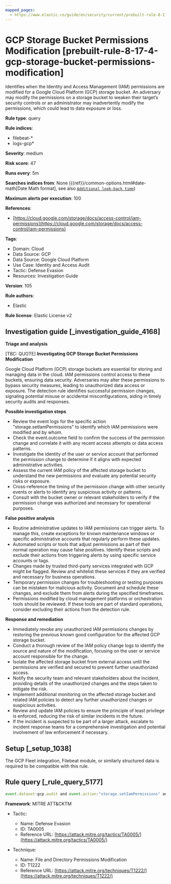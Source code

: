 ```yaml
---
mapped_pages:
  - https://www.elastic.co/guide/en/security/current/prebuilt-rule-8-17-4-gcp-storage-bucket-permissions-modification.html
---
```


# GCP Storage Bucket Permissions Modification [prebuilt-rule-8-17-4-gcp-storage-bucket-permissions-modification]

Identifies when the Identity and Access Management (IAM) permissions are modified for a Google Cloud Platform (GCP) storage bucket. An adversary may modify the permissions on a storage bucket to weaken their target’s security controls or an administrator may inadvertently modify the permissions, which could lead to data exposure or loss.

**Rule type**: query

**Rule indices**:

* filebeat-*
* logs-gcp*

**Severity**: medium

**Risk score**: 47

**Runs every**: 5m

**Searches indices from**: None ({{ref}}/common-options.html#date-math[Date Math format], see also [`Additional look-back time`](docs-content://solutions/security/detect-and-alert/create-detection-rule.md#rule-schedule))

**Maximum alerts per execution**: 100

**References**:

* [https://cloud.google.com/storage/docs/access-control/iam-permissions](https://cloud.google.com/storage/docs/access-control/iam-permissions)

**Tags**:

* Domain: Cloud
* Data Source: GCP
* Data Source: Google Cloud Platform
* Use Case: Identity and Access Audit
* Tactic: Defense Evasion
* Resources: Investigation Guide

**Version**: 105

**Rule authors**:

* Elastic

**Rule license**: Elastic License v2

## Investigation guide [_investigation_guide_4168]

**Triage and analysis**

[TBC: QUOTE]
**Investigating GCP Storage Bucket Permissions Modification**

Google Cloud Platform (GCP) storage buckets are essential for storing and managing data in the cloud. IAM permissions control access to these buckets, ensuring data security. Adversaries may alter these permissions to bypass security measures, leading to unauthorized data access or exposure. The detection rule identifies successful permission changes, signaling potential misuse or accidental misconfigurations, aiding in timely security audits and responses.

**Possible investigation steps**

* Review the event logs for the specific action "storage.setIamPermissions" to identify which IAM permissions were modified and by whom.
* Check the event.outcome field to confirm the success of the permission change and correlate it with any recent access attempts or data access patterns.
* Investigate the identity of the user or service account that performed the permission change to determine if it aligns with expected administrative activities.
* Assess the current IAM policy of the affected storage bucket to understand the new permissions and evaluate any potential security risks or exposure.
* Cross-reference the timing of the permission change with other security events or alerts to identify any suspicious activity or patterns.
* Consult with the bucket owner or relevant stakeholders to verify if the permission change was authorized and necessary for operational purposes.

**False positive analysis**

* Routine administrative updates to IAM permissions can trigger alerts. To manage this, create exceptions for known maintenance windows or specific administrative accounts that regularly perform these updates.
* Automated scripts or tools that adjust permissions as part of their normal operation may cause false positives. Identify these scripts and exclude their actions from triggering alerts by using specific service accounts or tags.
* Changes made by trusted third-party services integrated with GCP might be flagged. Review and whitelist these services if they are verified and necessary for business operations.
* Temporary permission changes for troubleshooting or testing purposes can be mistaken for malicious activity. Document and schedule these changes, and exclude them from alerts during the specified timeframes.
* Permissions modified by cloud management platforms or orchestration tools should be reviewed. If these tools are part of standard operations, consider excluding their actions from the detection rule.

**Response and remediation**

* Immediately revoke any unauthorized IAM permissions changes by restoring the previous known good configuration for the affected GCP storage bucket.
* Conduct a thorough review of the IAM policy change logs to identify the source and nature of the modification, focusing on the user or service account responsible for the change.
* Isolate the affected storage bucket from external access until the permissions are verified and secured to prevent further unauthorized access.
* Notify the security team and relevant stakeholders about the incident, providing details of the unauthorized changes and the steps taken to mitigate the risk.
* Implement additional monitoring on the affected storage bucket and related IAM policies to detect any further unauthorized changes or suspicious activities.
* Review and update IAM policies to ensure the principle of least privilege is enforced, reducing the risk of similar incidents in the future.
* If the incident is suspected to be part of a larger attack, escalate to incident response teams for a comprehensive investigation and potential involvement of law enforcement if necessary.


## Setup [_setup_1038]

The GCP Fleet integration, Filebeat module, or similarly structured data is required to be compatible with this rule.


## Rule query [_rule_query_5177]

```js
event.dataset:gcp.audit and event.action:"storage.setIamPermissions" and event.outcome:success
```

**Framework**: MITRE ATT&CKTM

* Tactic:

    * Name: Defense Evasion
    * ID: TA0005
    * Reference URL: [https://attack.mitre.org/tactics/TA0005/](https://attack.mitre.org/tactics/TA0005/)

* Technique:

    * Name: File and Directory Permissions Modification
    * ID: T1222
    * Reference URL: [https://attack.mitre.org/techniques/T1222/](https://attack.mitre.org/techniques/T1222/)



